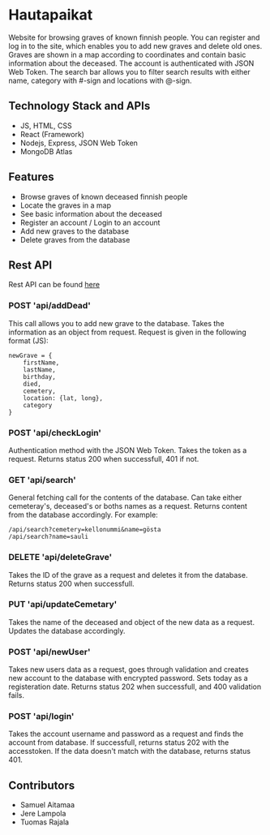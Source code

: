 # Hautapaikat
Website for browsing graves of known finnish people. You can register and log in to the site, which enables you to add new graves and delete old ones. Graves are shown in a map according to coordinates and contain basic information about the deceased. The account is authenticated with JSON Web Token. The search bar allows you to filter search results with either name, category with #-sign and locations with @-sign.

## Technology Stack and APIs
* JS, HTML, CSS
* React (Framework)
* Nodejs, Express, JSON Web Token
* MongoDB Atlas

## Features
* Browse graves of known deceased finnish people
* Locate the graves in a map
* See basic information about the deceased
* Register an account / Login to an account
* Add new graves to the database
* Delete graves from the database

## Rest API
Rest API can be found [here](https://github.com/rtuomas/hautapaikat/blob/main/back/server.js)

### POST 'api/addDead'

This call allows you to add new grave to the database. Takes the information as an object from request. Request is given in the following format (JS):

```
newGrave = {
    firstName,
    lastName,
    birthday,
    died,
    cemetery,
    location: {lat, long},
    category
}
```

### POST 'api/checkLogin'

Authentication method with the JSON Web Token. Takes the token as a request. Returns status 200 when successfull, 401 if not.

### GET 'api/search'

General fetching call for the contents of the database. Can take either cemeteray's, deceased's or boths names as a request. Returns content from the database accordingly.
For example:

```
/api/search?cemetery=kellonummi&name=gösta
/api/search?name=sauli
```

### DELETE 'api/deleteGrave'

Takes the ID of the grave as a request and deletes it from the database. Returns status 200 when successfull.

### PUT 'api/updateCemetary'

Takes the name of the deceased and object of the new data as a request. Updates the database accordingly.

### POST 'api/newUser'

Takes new users data as a request, goes through validation and creates new account to the database with encrypted password. Sets today as a registeration date. Returns status 202 when successfull, and 400 validation fails.

### POST 'api/login'

Takes the account username and password as a request and finds the account from database. If successfull, returns status 202 with the accesstoken. If the data doesn't match with the database, returns status 401.

## Contributors
* Samuel Aitamaa
* Jere Lampola
* Tuomas Rajala
